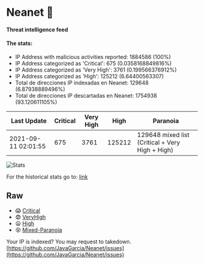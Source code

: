 # Neanet :hocho:
#### Threat intelligence feed
#### The stats:

- IP Address with malicious activities reported: 1884586 (100%)
- IP Address categorized as 'Critical':  675 (0.0358168849816%)
- IP Address categorized as 'Very High':  3761 (0.199566376912%)
- IP Address categorized as 'High':  125212 (6.64400563307)
- Total de direcciones IP indexadas en Neanet:  129648 (6.87938889496%)
- Total de direcciones IP descartadas en Neanet:  1754938 (93.120611105%)

| Last Update | Critical | Very High | High | Paranoia |
| --- | --- | --- | --- | --- |
| 2021-09-11 02:01:55 | 675 | 3761 | 125212 | 129648 mixed list (Critical + Very High + High)|

![Stats](https://docs.google.com/spreadsheets/d/e/2PACX-1vSnaNMIXVabIpDJjufMlzH7poXnshF3mgd8Is1g9ytUEzVsP5my4Trn8f-xkoLLQ38xpL3HtmUexLo6/pubchart?oid=501124687&format=image)

For the historical stats go to: [link](/stats.csv)
## Raw
- :scream: [Critical](https://raw.githubusercontent.com/JavaGarcia/Neanet/master/blacklists/neanet_critical.txt)
- :fearful: [VeryHigh](https://raw.githubusercontent.com/JavaGarcia/Neanet/master/blacklists/neanet_veryHigh.txtt)
- :frowning: [High](https://raw.githubusercontent.com/JavaGarcia/Neanet/master/blacklists/neanet_high.txt)
- :dizzy_face: [Mixed-Paranoia](https://raw.githubusercontent.com/JavaGarcia/Neanet/master/blacklists/neanet_all.txt)


Your IP is indexed? You may request to takedown. [https://github.com/JavaGarcia/Neanet/issues](https://github.com/JavaGarcia/Neanet/issues)









































































































































































































































































































































































































































































































































































































































































































































































































































































































































































































































































































































































































































































































































































































































































































































































































































































































































































































































































































































































































































































































































































































































































































































































































































































































































































































































































































































































































































































































































































































































































































































































































































































































































































































































































































































































































































































































































































































































































































































































































































































































































































































































































































































































































































































































































































































































































































































































































































































































































































































































































































































































































































































































































































































































































































































































































































































































































































































































































































































































































































































































































































































































































































































































































































































































































































































































































































































































































































































































































































































































































































































































































































































































































































































































































































































































































































































































































































































































































































































































































































































































































































































































































































































































































































































































































































































































































































































































































































































